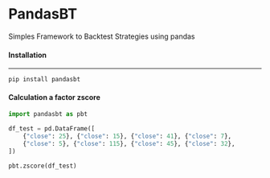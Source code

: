 # PandasBT
Simples Framework to Backtest Strategies using pandas

#### Installation
----------
```
pip install pandasbt
```


#### Calculation a factor zscore
```python
import pandasbt as pbt

df_test = pd.DataFrame([
    {"close": 25}, {"close": 15}, {"close": 41}, {"close": 7},
    {"close": 5}, {"close": 115}, {"close": 45}, {"close": 32},
])

pbt.zscore(df_test)
```

